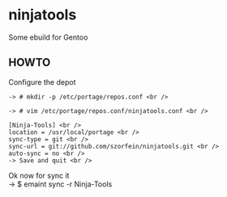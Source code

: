 # ninjatools
Some ebuild for Gentoo

<h2>HOWTO</h2>
<p>
  Configure the depot <br />
    
    -> # mkdir -p /etc/portage/repos.conf <br />
    
    -> # vim /etc/portage/repos.conf/ninjatools.conf <br />
    
    [Ninja-Tools] <br />
    location = /usr/local/portage <br />
    sync-type = git <br />
    sync-url = git://github.com/szorfein/ninjatools.git <br />
    auto-sync = no <br />
    -> Save and quit <br />
</p>
<p>
  Ok now for sync it <br />
    -> $ emaint sync -r Ninja-Tools <br />
</p>
